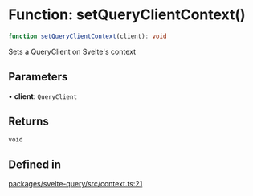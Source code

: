 # Function: setQueryClientContext()

```ts
function setQueryClientContext(client): void
```

Sets a QueryClient on Svelte's context

## Parameters

• **client**: `QueryClient`

## Returns

`void`

## Defined in

[packages/svelte-query/src/context.ts:21](https://github.com/TanStack/query/blob/81ca3332486f7b98502d4f5ea50588d88a80f59b/packages/svelte-query/src/context.ts#L21)
